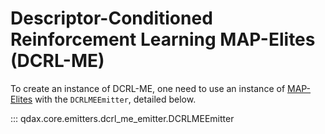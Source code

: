 # Descriptor-Conditioned Reinforcement Learning MAP-Elites (DCRL-ME)

To create an instance of DCRL-ME, one need to use an instance of [MAP-Elites](map_elites.md) with the `DCRLMEEmitter`, detailed below.

::: qdax.core.emitters.dcrl_me_emitter.DCRLMEEmitter
